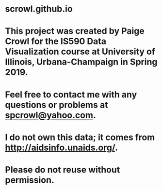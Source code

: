 # scrowl.github.io
# This project was created by Paige Crowl for the IS590 Data Visualization course at University of Illinois, Urbana-Champaign in Spring 2019.
# Feel free to contact me with any questions or problems at spcrowl@yahoo.com.
# I do not own this data; it comes from http://aidsinfo.unaids.org/.
# Please do not reuse without permission.


